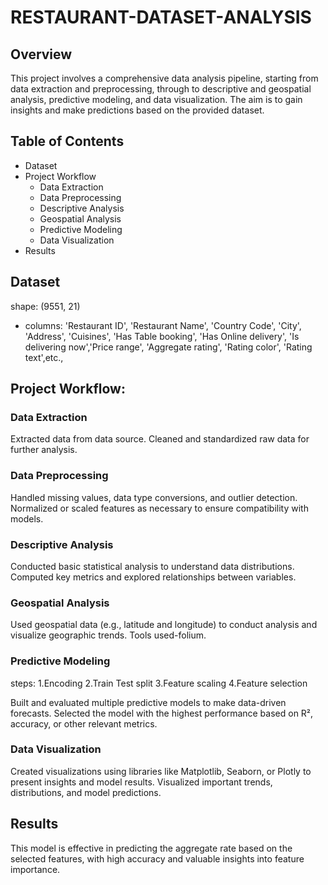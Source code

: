 # RESTAURANT-DATASET-ANALYSIS
## Overview

This project involves a comprehensive data analysis pipeline, starting from data extraction and preprocessing, through to descriptive and geospatial analysis, predictive modeling, and data visualization. The aim is to gain insights and make predictions based on the provided dataset.

## Table of Contents

- Dataset 
- Project Workflow  
  - Data Extraction 
  - Data Preprocessing  
  - Descriptive Analysis  
  - Geospatial Analysis 
  - Predictive Modeling 
  - Data Visualization 
- Results

## Dataset

shape: (9551, 21)
- columns: 'Restaurant ID', 'Restaurant Name', 'Country Code', 'City', 'Address', 'Cuisines', 'Has Table booking',
       'Has Online delivery', 'Is delivering now','Price range', 'Aggregate rating', 'Rating color', 'Rating text',etc.,
       
## Project Workflow:

### Data Extraction

Extracted data from data source.
Cleaned and standardized raw data for further analysis.

### Data Preprocessing

Handled missing values, data type conversions, and outlier detection.
Normalized or scaled features as necessary to ensure compatibility with models.

### Descriptive Analysis

Conducted basic statistical analysis to understand data distributions.
Computed key metrics and explored relationships between variables.

### Geospatial Analysis

Used geospatial data (e.g., latitude and longitude) to conduct analysis and visualize geographic trends.
Tools used-folium.

### Predictive Modeling
steps:
1.Encoding
2.Train Test split
3.Feature scaling
4.Feature selection

Built and evaluated multiple predictive models to make data-driven forecasts.
Selected the model with the highest performance based on R², accuracy, or other relevant metrics.

### Data Visualization

Created visualizations using libraries like Matplotlib, Seaborn, or Plotly to present insights and model results.
Visualized important trends, distributions, and model predictions.

## Results

This model is effective in predicting the aggregate rate based on the selected features, with high accuracy and valuable insights into feature importance. 
